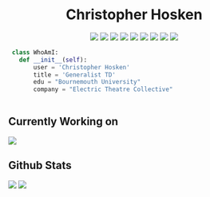<h1 align="center">Christopher Hosken</h1>
<p align="center"}>
  <img src="https://img.shields.io/badge/Houdini-37A5CC?style=for-the-badge&logo=houdini&logoColor=white">
  <img src="https://img.shields.io/badge/Blender-37A5CC?style=for-the-badge&logo=houdini&logoColor=white">
  <img src="https://img.shields.io/badge/Maya-37A5CC?style=for-the-badge&logo=houdini&logoColor=white">
  <img src="https://img.shields.io/badge/Nuke-37A5CC?style=for-the-badge&logo=houdini&logoColor=white">
  <img src="https://img.shields.io/badge/Python-FFD43B?style=for-the-badge&logo=python&logoColor=blue">
  <img src="https://img.shields.io/badge/C++-FFD43B?style=for-the-badge&logo=cpp&logoColor=blue">
  <img src="https://img.shields.io/badge/Qt-41CD52?style=for-the-badge&logo=Qt&logoColor=white">
  <img src="https://img.shields.io/badge/USD-37A5CC?style=for-the-badge&logo=houdini&logoColor=white">
  <img src="https://img.shields.io/badge/Rocky-51A2DA?style=for-the-badge&logo=rocky&logoColor=white">
</p>

<!-- ## Who am I? -->

 ```python
  class WhoAmI:
	def __init__(self):
		user = 'Christopher Hosken'
		title = 'Generalist TD'
		edu = "Bournemouth University"
		company = "Electric Theatre Collective"
	
 ```
## Currently Working on
<a href="https://github.com/cjhosken/gravi"><img src="https://github-readme-stats.vercel.app/api/pin/?username=cjhosken&repo=gravi&theme=github_dark" /></a>

## Github Stats
<img src="https://github-readme-stats.vercel.app/api?username=cjhosken&&show_icons=true&count_private=true&theme=github_dark&hide_rank=True">			<img src="https://github-readme-streak-stats.herokuapp.com/?user=cjhosken&theme=blueberry_duo"/>
